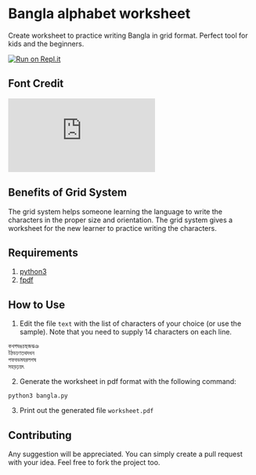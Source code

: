 # Bangla alphabet worksheet

Create worksheet to practice writing Bangla in grid format. Perfect tool for kids and the beginners.

[![Run on Repl.it](https://repl.it/badge/github/mehedieh/bangla-alphabet)](https://repl.it/github/mehedieh/bangla-alphabet)

## Font Credit

![Lipighor](https://lipighor.com/ShamimCholontika.html) 

## Benefits of Grid System
The grid system helps someone learning the language to write the characters in the proper size and orientation. The grid system gives a worksheet for the new learner to practice writing the characters.

## Requirements
1. [python3](https://www.python.org/downloads/)
2. [fpdf](https://pypi.org/project/fpdf/)

## How to Use
1. Edit the file `text` with the list of characters of your choice (or use the sample). Note that you need to supply 14 characters on each line.
```
কখগঘঙচছজঝঞ
টঠডঢণতথদধন
পফবভমযরলশষ
সহড়ঢ়য়ৎ

```
2. Generate the worksheet in pdf format with the following command:
```
python3 bangla.py
```
3. Print out the generated file `worksheet.pdf`


## Contributing
Any suggestion will be appreciated. You can simply create a pull request with your idea. Feel free to fork the project too.

